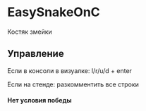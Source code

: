 # EasySnakeOnC
Костяк змейки
## Управление
Если в консоли в визуалке: l/r/u/d + enter

Если на стенде: разкомментить все строки
#### Нет условия победы
